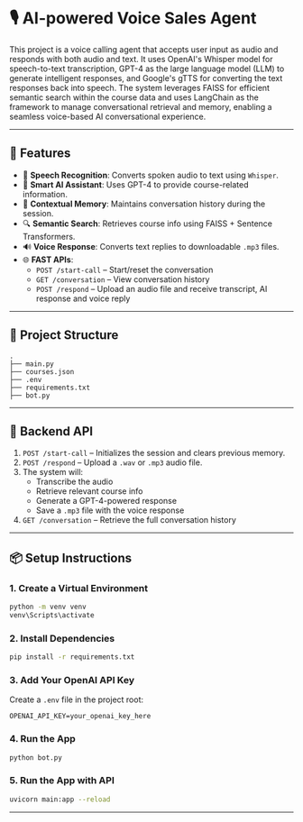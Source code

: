 # 🎙️ AI-powered Voice Sales Agent

This project is a voice calling agent that accepts user input as audio and responds with both audio and text. It uses OpenAI's Whisper model for speech-to-text transcription, GPT-4 as the large language model (LLM) to generate intelligent responses, and Google's gTTS for converting the text responses back into speech. The system leverages FAISS for efficient semantic search within the course data and uses LangChain as the framework to manage conversational retrieval and memory, enabling a seamless voice-based AI conversational experience.


---

## 🚀 Features

- 🎤 **Speech Recognition**: Converts spoken audio to text using `Whisper`.
- 🤖 **Smart AI Assistant**: Uses GPT-4 to provide course-related information.
- 🧠 **Contextual Memory**: Maintains conversation history during the session.
- 🔍 **Semantic Search**: Retrieves course info using FAISS + Sentence Transformers.
- 🔊 **Voice Response**: Converts text replies to downloadable `.mp3` files.
- 🌐 **FAST APIs**:
  - `POST /start-call` – Start/reset the conversation
  - `GET /conversation` – View conversation history
  - `POST /respond` – Upload an audio file and receive transcript, AI response and voice reply

---

## 📁 Project Structure

```
.
├── main.py               
├── courses.json          
├── .env                  
├── requirements.txt
├── bot.py        
```

---

## 🧪 Backend API

1. `POST /start-call` – Initializes the session and clears previous memory.
2. `POST /respond` – Upload a `.wav` or `.mp3` audio file.
3. The system will:
   - Transcribe the audio
   - Retrieve relevant course info
   - Generate a GPT-4-powered response
   - Save a `.mp3` file with the voice response
4. `GET /conversation` – Retrieve the full conversation history

---

## 📦 Setup Instructions


### 1. Create a Virtual Environment

```bash
python -m venv venv
venv\Scripts\activate 
```

### 2. Install Dependencies

```bash
pip install -r requirements.txt
```

### 3. Add Your OpenAI API Key

Create a `.env` file in the project root:

```
OPENAI_API_KEY=your_openai_key_here
```

### 4. Run the App 

```bash
python bot.py
```
### 5. Run the App with API

```bash
uvicorn main:app --reload
```
---



